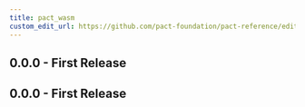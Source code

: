 ```yaml
---
title: pact_wasm
custom_edit_url: https://github.com/pact-foundation/pact-reference/edit/master/rust/pact_wasm/CHANGELOG.md
---
```

<!-- This file has been synced from the pact-foundation/pact-reference repository. Please do not edit it directly. The URL of the source file can be found in the custom_edit_url value above -->

## 0.0.0 - First Release


## 0.0.0 - First Release
